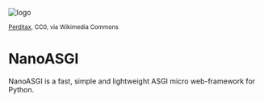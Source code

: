 ![logo](https://upload.wikimedia.org/wikipedia/commons/thumb/d/df/C20_Fullerene.png/256px-C20_Fullerene.png)

<small>[Perditax](https://commons.wikimedia.org/wiki/File:C20_Fullerene.png), CC0, via Wikimedia Commons</small>

# NanoASGI

NanoASGI is a fast, simple and lightweight ASGI micro web-framework for Python.
